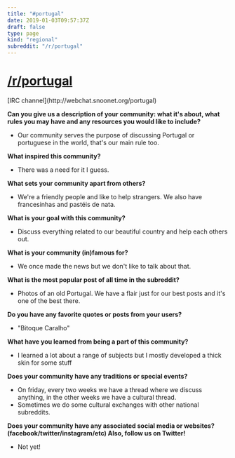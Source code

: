 ```yaml
---
title: "#portugal"
date: 2019-01-03T09:57:37Z
draft: false
type: page
kind: "regional"
subreddit: "/r/portugal"
---
```


<h1><a href="https://portugal.reddit.com">/r/portugal</a></h1>
[IRC channel](http://webchat.snoonet.org/portugal)

**Can you give us a description of your community: what it's about, what rules you may have and any resources you would like to include?**

* Our community serves the purpose of discussing Portugal or portuguese in the world, that's our main rule too.

**What inspired this community?**

* There was a need for it I guess.

**What sets your community apart from others?**

* We're a friendly people and like to help strangers. We also have francesinhas and pastéis de nata.

**What is your goal with this community?**

* Discuss everything related to our beautiful country and help each others out.

**What is your community (in)famous for?**

* We once made the news but we don't like to talk about that.

**What is the most popular post of all time in the subreddit?**

* Photos of an old Portugal. We have a flair just for our best posts and it's one of the best there.

**Do you have any favorite quotes or posts from your users?**

* "Bitoque Caralho"

**What have you learned from being a part of this community?**

* I learned a lot about a range of subjects but I mostly developed a thick skin for some stuff

**Does your community have any traditions or special events?**

* On friday, every two weeks we have a thread where we discuss anything, in the other weeks we have a cultural thread.
* Sometimes we do some cultural exchanges with other national subreddits.

**Does your community have any associated social media or websites? (facebook/twitter/instagram/etc) Also, follow us on Twitter!**

* Not yet!

